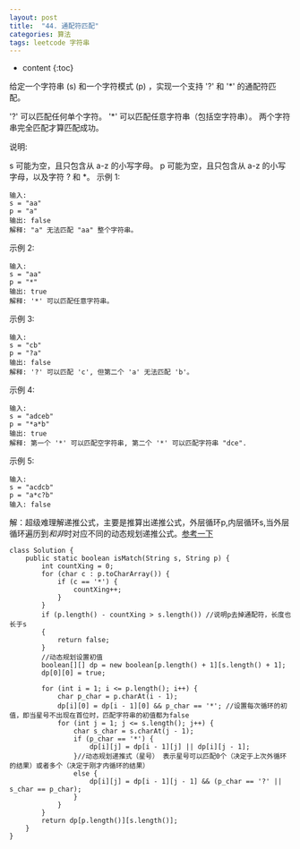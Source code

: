 ```yaml
---
layout: post
title:  "44. 通配符匹配"
categories: 算法
tags: leetcode 字符串
---
```


* content
{:toc}

<!--more-->

给定一个字符串 (s) 和一个字符模式 (p) ，实现一个支持 '?' 和 '*' 的通配符匹配。

'?' 可以匹配任何单个字符。
'*' 可以匹配任意字符串（包括空字符串）。
两个字符串完全匹配才算匹配成功。

说明:

s 可能为空，且只包含从 a-z 的小写字母。
p 可能为空，且只包含从 a-z 的小写字母，以及字符 ? 和 *。
示例 1:

```
输入:
s = "aa"
p = "a"
输出: false
解释: "a" 无法匹配 "aa" 整个字符串。
```

示例 2:

```
输入:
s = "aa"
p = "*"
输出: true
解释: '*' 可以匹配任意字符串。
```

示例 3:

```
输入:
s = "cb"
p = "?a"
输出: false
解释: '?' 可以匹配 'c', 但第二个 'a' 无法匹配 'b'。
```

示例 4:

```
输入:
s = "adceb"
p = "*a*b"
输出: true
解释: 第一个 '*' 可以匹配空字符串, 第二个 '*' 可以匹配字符串 "dce".
```

示例 5:

```
输入:
s = "acdcb"
p = "a*c?b"
输入: false
```

解：超级难理解递推公式，主要是推算出递推公式，外层循环p,内层循环s,当外层循环遍历到*和非*时对应不同的动态规划递推公式。[参考一下](https://blog.csdn.net/glDemo/article/details/47678159)

```
class Solution {
    public static boolean isMatch(String s, String p) {
        int countXing = 0;
        for (char c : p.toCharArray()) {
            if (c == '*') {
                countXing++;
            }
        }
        if (p.length() - countXing > s.length()) //说明p去掉通配符，长度也长于s
        {
            return false;
        }
        //动态规划设置初值
        boolean[][] dp = new boolean[p.length() + 1][s.length() + 1];
        dp[0][0] = true;

        for (int i = 1; i <= p.length(); i++) {
            char p_char = p.charAt(i - 1);
            dp[i][0] = dp[i - 1][0] && p_char == '*'; //设置每次循环的初值，即当星号不出现在首位时，匹配字符串的初值都为false
            for (int j = 1; j <= s.length(); j++) {
                char s_char = s.charAt(j - 1);
                if (p_char == '*') {
                    dp[i][j] = dp[i - 1][j] || dp[i][j - 1];
                }//动态规划递推式（星号） 表示星号可以匹配0个（决定于上次外循环的结果）或者多个（决定于刚才内循环的结果）
                else {
                    dp[i][j] = dp[i - 1][j - 1] && (p_char == '?' || s_char == p_char);
                }
            }
        }
        return dp[p.length()][s.length()];
    }
}
```

